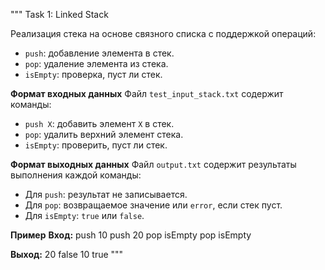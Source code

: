 """
 Task 1: Linked Stack

 Реализация стека на основе связного списка с поддержкой операций:
 - `push`: добавление элемента в стек.
 - `pop`: удаление элемента из стека.
 - `isEmpty`: проверка, пуст ли стек.

 **Формат входных данных**
 Файл `test_input_stack.txt` содержит команды:
 - `push X`: добавить элемент `X` в стек.
 - `pop`: удалить верхний элемент стека.
 - `isEmpty`: проверить, пуст ли стек.

 **Формат выходных данных**
 Файл `output.txt` содержит результаты выполнения каждой команды:
 - Для `push`: результат не записывается.
 - Для `pop`: возвращаемое значение или `error`, если стек пуст.
 - Для `isEmpty`: `true` или `false`.

 **Пример**
 **Вход:**
 push 10
 push 20
 pop
 isEmpty
 pop
 isEmpty

 **Выход:**
 20
 false
 10
 true
"""
